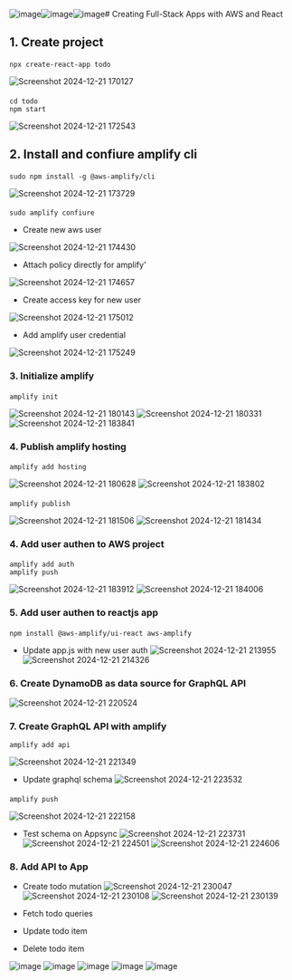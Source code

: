 ![image](https://github.com/user-attachments/assets/bd28fef0-c575-49f9-94af-91cc6e849c6f)![image](https://github.com/user-attachments/assets/8621233f-c654-477e-8b3c-22815795c747)![image](https://github.com/user-attachments/assets/944f3664-760e-4c83-aa56-83c83d5a68ca)# Creating Full-Stack Apps with AWS and React
## 1. Create project
####
    npx create-react-app todo

![Screenshot 2024-12-21 170127](https://github.com/user-attachments/assets/f2eef3c8-6ee7-4bcf-9529-d392aaa7e909)

####
    cd todo
    npm start

![Screenshot 2024-12-21 172543](https://github.com/user-attachments/assets/06776e7a-2b84-4d43-bf70-c1e2f3db8af4)

## 2. Install and confiure amplify cli
####
    sudo npm install -g @aws-amplify/cli

![Screenshot 2024-12-21 173729](https://github.com/user-attachments/assets/0e358f17-3bd9-4823-bb6b-991457cce6d1)

####
    sudo amplify confiure

* Create new aws user

![Screenshot 2024-12-21 174430](https://github.com/user-attachments/assets/2db18da5-7114-41f4-9c51-2763ad113602)
* Attach policy directly for amplify'

![Screenshot 2024-12-21 174657](https://github.com/user-attachments/assets/17d5e785-34e9-47d6-8b54-83963e53e9d4)
* Create access key for new user

![Screenshot 2024-12-21 175012](https://github.com/user-attachments/assets/d3983008-0655-47e7-81df-a726f85d3458)
* Add amplify user credential

![Screenshot 2024-12-21 175249](https://github.com/user-attachments/assets/175d3194-1d9d-4475-9dfc-912e142f4b92)

### 3. Initialize amplify
####
    amplify init

![Screenshot 2024-12-21 180143](https://github.com/user-attachments/assets/bd1b18cd-dcf4-497c-8a28-54c70119da66)
![Screenshot 2024-12-21 180331](https://github.com/user-attachments/assets/172d2836-50e6-4358-8a56-94a8eec0f597)
![Screenshot 2024-12-21 183841](https://github.com/user-attachments/assets/4accea6a-f571-4e4f-b3a2-16f0f6722c0f)

### 4. Publish amplify hosting
####
    amplify add hosting

![Screenshot 2024-12-21 180628](https://github.com/user-attachments/assets/15015b7c-0f5f-440a-bf37-1bc67978ea57)
![Screenshot 2024-12-21 183802](https://github.com/user-attachments/assets/727649cd-9371-494b-a342-0980c497d45e)

####
    amplify publish

![Screenshot 2024-12-21 181506](https://github.com/user-attachments/assets/a086efcf-ac3d-4f23-866a-063557e9235c)
![Screenshot 2024-12-21 181434](https://github.com/user-attachments/assets/ce10c718-2700-427b-986b-3d3eb16871d7)


### 4. Add user authen to AWS project
####
    amplify add auth
    amplify push

![Screenshot 2024-12-21 183912](https://github.com/user-attachments/assets/90c8e192-6bd4-48d2-98dc-9f67e607fb09)
![Screenshot 2024-12-21 184006](https://github.com/user-attachments/assets/13d4631f-67ff-4bd3-a454-ac5353dbbaa8)

### 5. Add user authen to reactjs app
####
    npm install @aws-amplify/ui-react aws-amplify
* Update app.js with new user auth
![Screenshot 2024-12-21 213955](https://github.com/user-attachments/assets/d527050e-55fd-4a03-8c65-392473ba6f70)
![Screenshot 2024-12-21 214326](https://github.com/user-attachments/assets/126be4c0-44b7-440d-80d6-c602574726b0)

### 6. Create DynamoDB as data source for GraphQL API
![Screenshot 2024-12-21 220524](https://github.com/user-attachments/assets/da8b7be8-f4d2-4f92-a669-9125975db734)

### 7. Create GraphQL API with amplify
    amplify add api

![Screenshot 2024-12-21 221349](https://github.com/user-attachments/assets/987e7601-e1d8-48eb-b52a-6b501a26ddc2)
* Update graphql schema
![Screenshot 2024-12-21 223532](https://github.com/user-attachments/assets/7f08d543-a4a5-4244-9f8a-d02bed38a2ef)

####
    amplify push

![Screenshot 2024-12-21 222158](https://github.com/user-attachments/assets/b065b0cc-699d-4cf9-a958-8321a6887fce)

* Test schema on Appsync
![Screenshot 2024-12-21 223731](https://github.com/user-attachments/assets/8aa0ba5c-4fe0-48be-aa58-bda4ec9ac0a6)
![Screenshot 2024-12-21 224501](https://github.com/user-attachments/assets/2204f39f-35a4-4a6d-8841-ceb1e5ab20f1)
![Screenshot 2024-12-21 224606](https://github.com/user-attachments/assets/2fef2810-8f66-40e2-a583-a125b5d7a5ae)

### 8. Add API to App    
* Create todo mutation
![Screenshot 2024-12-21 230047](https://github.com/user-attachments/assets/eea43fa0-7aa3-431a-977f-d89461dfe224)
![Screenshot 2024-12-21 230108](https://github.com/user-attachments/assets/aecf6718-6e0b-4290-b5f3-23218e7b0505)
![Screenshot 2024-12-21 230139](https://github.com/user-attachments/assets/ec39f1c4-f1cc-44a7-9446-35a6a4abb5be)

* Fetch todo queries
* Update todo item
* Delete todo item

![image](https://github.com/user-attachments/assets/de26a870-25eb-4893-a5ee-ea4c38c41466)
![image](https://github.com/user-attachments/assets/57beaa55-b0c5-40ca-8e36-f6a993f4803a)
![image](https://github.com/user-attachments/assets/3e4a5f12-666b-4f36-aa96-c285789c5a8d)
![image](https://github.com/user-attachments/assets/cd6f96e7-dd34-411d-8acd-913595971aef)
![image](https://github.com/user-attachments/assets/54fe7e6d-23ba-4cf6-802a-a237bc607894)


